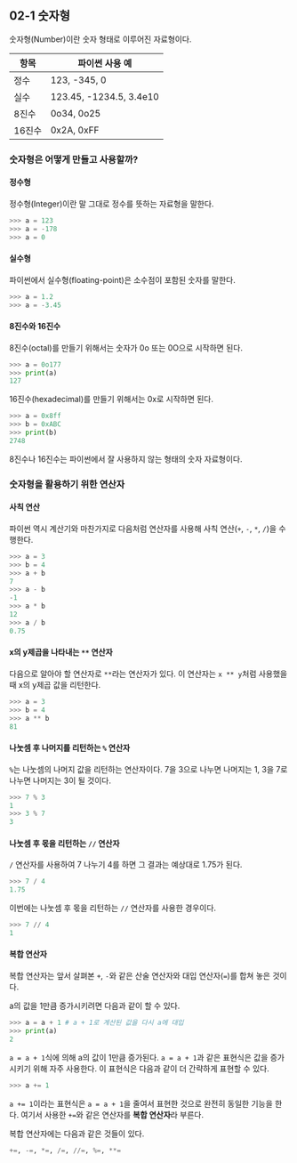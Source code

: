 ## 02-1 숫자형

숫자형(Number)이란 숫자 형태로 이루어진 자료형이다.

|항목|파이썬 사용 예|
|---|---|
|정수|123, -345, 0|
|실수|123.45, -1234.5, 3.4e10|
|8진수|0o34, 0o25|
|16진수|0x2A, 0xFF

### 숫자형은 어떻게 만들고 사용할까?

#### 정수형

정수형(Integer)이란 말 그대로 정수를 뜻하는 자료형을 말한다.
```python
>>> a = 123
>>> a = -178
>>> a = 0
```

#### 실수형

파이썬에서 실수형(floating-point)은 소수점이 포함된 숫자를 말한다.
```python
>>> a = 1.2
>>> a = -3.45
```

#### 8진수와 16진수

8진수(octal)를 만들기 위해서는 숫자가 0o 또는 0O으로 시작하면 된다.
```python
>>> a = 0o177
>>> print(a)
127
```
16진수(hexadecimal)를 만들기 위해서는 0x로 시작하면 된다.
```python
>>> a = 0x8ff
>>> b = 0xABC
>>> print(b)
2748
```
8진수나 16진수는 파이썬에서 잘 사용하지 않는 형태의 숫자 자료형이다.

### 숫자형을 활용하기 위한 연산자

#### 사칙 연산

파이썬 역시 계산기와 마찬가지로 다음처럼 연산자를 사용해 사칙 연산(`+`, `-`, `*`, `/`)을 수행한다.
```python
>>> a = 3
>>> b = 4
>>> a + b
7
>>> a - b
-1
>>> a * b
12
>>> a / b
0.75
```

#### x의 y제곱을 나타내는 `**` 연산자

다음으로 알아야 할 연산자로 `**`라는 연산자가 있다. 이 연산자는 `x ** y`처럼 사용했을 때 x의 y제곱 값을 리턴한다.
```python
>>> a = 3
>>> b = 4
>>> a ** b
81
```

#### 나눗셈 후 나머지를 리턴하는 `%` 연산자

`%`는 나눗셈의 나머지 값을 리턴하는 연산자이다. 7을 3으로 나누면 나머지는 1, 3을 7로 나누면 나머지는 3이 될 것이다.
```python
>>> 7 % 3
1
>>> 3 % 7
3
```

#### 나눗셈 후 몫을 리턴하는 `//` 연산자

`/` 연산자를 사용하여 7 나누기 4를 하면 그 결과는 예상대로 1.75가 된다.
```python
>>> 7 / 4
1.75
```

이번에는 나눗셈 후 몫을 리턴하는 `//` 연산자를 사용한 경우이다.
```python
>>> 7 // 4
1
```

#### 복합 연산자

복합 연산자는 앞서 살펴본 `+`, `-`와 같은 산술 연산자와 대입 연산자(`=`)를 합쳐 놓은 것이다.

a의 값을 1만큼 증가시키려면 다음과 같이 할 수 있다.
```python
>>> a = a + 1 # a + 1로 계산된 값을 다시 a에 대입
>>> print(a)
2
```

`a = a + 1`식에 의해 a의 값이 1만큼 증가된다. `a = a + 1`과 같은 표현식은 값을 증가시키기 위해 자주 사용한다. 이 표현식은 다음과 같이 더 간략하게 표현할 수 있다.
```python
>>> a += 1
```

`a += 1`이라는 표현식은 `a = a + 1`을 줄여서 표현한 것으로 완전히 동일한 기능을 한다. 여기서 사용한 `+=`와 같은 연산자를 **복합 연산자**라 부른다.

복합 연산자에는 다음과 같은 것들이 있다.
```python
+=, -=, *=, /=, //=, %=, **=
```
